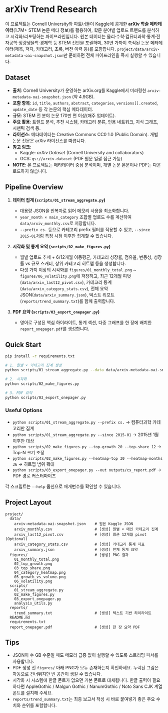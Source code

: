 # arXiv Trend Research

이 프로젝트는 Cornell University와 파트너들이 Kaggle에 공개한 **arXiv 학술 메타데이터**(1.7M+ STEM 논문 메타 정보)를 활용하여, 학문 분야별 업로드 트렌드를 분석하고 시각화/리포팅하는 파이프라인입니다. 원본 데이터는 물리·수학·컴퓨터과학·통계·전자공학·정량생물학·경제학 등 STEM 전반을 포괄하며, 30년 가까이 축적된 논문 메타데이터(제목, 저자, 카테고리, 초록, 버전 이력 등)를 포함합니다. `project/data/arxiv-metadata-oai-snapshot.json`만 준비하면 전체 파이프라인을 즉시 실행할 수 있습니다.

## Dataset

- **출처**: Cornell University가 운영하는 arXiv.org를 Kaggle에서 미러링한 `arxiv-metadata-oai-snapshot.json` (약 4.9GB).  
- **포함 항목**: `id`, `title`, `authors`, `abstract`, `categories`, `versions[].created`, `update_date` 등 각 논문의 핵심 메타데이터.  
- **규모**: STEM 전 분야 논문 170만 편 이상(매주 업데이트).  
- **주요 활용**: 트렌드 분석, 추천 시스템, 카테고리 분류, 인용 네트워크, 지식 그래프, 시맨틱 검색 등.  
- **라이선스**: 메타데이터는 Creative Commons CC0 1.0 (Public Domain). 개별 논문 전문은 arXiv 라이선스를 따릅니다.  
- **참고 링크**:  
  - Kaggle: *arXiv Dataset* (Cornell University and collaborators)  
  - GCS: `gs://arxiv-dataset` (PDF 원문 일괄 접근 가능)  
- **NOTE**: 본 프로젝트는 메타데이터 중심 분석이며, 개별 논문 본문이나 PDF는 다운로드하지 않습니다.

## Pipeline Overview

1. **데이터 집계 (`scripts/01_stream_aggregate.py`)**  
   - 대용량 JSON을 반복자로 읽어 메모리 사용을 최소화합니다.  
   - `year_month × main_category` 조합별 업로드 수를 계산하여 `data/arxiv_monthly.csv`로 저장합니다.  
   - `--prefix cs.` 등으로 카테고리 prefix 필터를 적용할 수 있고, `--since 2015-01`처럼 특정 시점 이후만 집계할 수 있습니다.

2. **시각화 및 통계 요약 (`scripts/02_make_figures.py`)**  
   - 월별 업로드 추세 + 6/12개월 이동평균, 카테고리 성장률, 점유율, 변동성, 성장률 vs 규모 스캐터, 상위 카테고리 히트맵 등을 생성합니다.  
   - 다섯 가지 이상의 시각화를 `figures/01_monthly_total.png` ~ `figures/06_volatility.png`에 저장하고, 최근 12개월 피벗(`data/arxiv_last12_pivot.csv`), 카테고리 통계(`data/arxiv_category_stats.csv`), 전체 요약 JSON(`data/arxiv_summary.json`), 텍스트 리포트(`reports/trend_summary.txt`)를 함께 출력합니다.

3. **PDF 요약 (`scripts/03_export_onepager.py`)**  
   - 영어로 구성된 핵심 하이라이트, 통계 섹션, 다중 그래프를 한 장에 배치한 `report_onepager.pdf`를 생성합니다.

## Quick Start

```bash
pip install -r requirements.txt

# 1. 월별 × 카테고리 집계 생성
python scripts/01_stream_aggregate.py --data data/arxiv-metadata-oai-snapshot.json

# 2. 시각화
python scripts/02_make_figures.py

# 3. PDF 요약
python scripts/03_export_onepager.py
```

### Useful Options

- `python scripts/01_stream_aggregate.py --prefix cs.` → 컴퓨터과학 카테고리만 집계  
- `python scripts/01_stream_aggregate.py --since 2015-01` → 2015년 1월 이후만 대상  
- `python scripts/02_make_figures.py --top-growth 20 --top-share 12` → Top-N 크기 조정  
- `python scripts/02_make_figures.py --heatmap-top 30 --heatmap-months 36` → 히트맵 범위 확대  
- `python scripts/03_export_onepager.py --out outputs/cs_report.pdf` → PDF 경로 커스터마이즈

각 스크립트는 `--help` 옵션으로 매개변수를 확인할 수 있습니다.

## Project Layout

```
project/
  data/
    arxiv-metadata-oai-snapshot.json    # 원본 Kaggle JSON
    arxiv_monthly.csv                   # [생성] 월별 × 메인 카테고리 집계
    arxiv_last12_pivot.csv              # [생성] 최근 12개월 pivot (Optional)
    arxiv_category_stats.csv            # [생성] 카테고리 통계 지표
    arxiv_summary.json                  # [생성] 전체 통계 요약
  figures/                              # [생성] PNG 결과
    01_monthly_total.png
    02_top_growth.png
    03_top_share.png
    04_category_heatmap.png
    05_growth_vs_volume.png
    06_volatility.png
  scripts/
    01_stream_aggregate.py
    02_make_figures.py
    03_export_onepager.py
    analysis_utils.py
  reports/
    trend_summary.txt                   # [생성] 텍스트 기반 하이라이트
  README.md
  requirements.txt
  report_onepager.pdf                   # [생성] 한 장 요약 PDF
```

## Tips

- JSON이 수 GB 수준일 때도 메모리 급증 없이 실행할 수 있도록 스트리밍 파서를 사용합니다.  
- PDF 생성 전 `figures/` 아래 PNG가 모두 존재하는지 확인하세요. 누락된 그림은 자동으로 건너뛰지만 빈 공간이 생길 수 있습니다.  
- 시각화 시 시스템에 한글 폰트가 없으면 기본 폰트로 대체됩니다. 한글 출력이 필요하다면 AppleGothic / Malgun Gothic / NanumGothic / Noto Sans CJK 계열 폰트를 설치해 주세요.  
- `reports/trend_summary.txt`는 최종 보고서 작성 시 바로 붙여넣기 좋은 주요 수치와 순위를 포함합니다.

